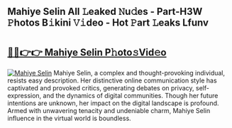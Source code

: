## Mahiye Selin All 𝙻eaked 𝙽u𝚍es - Part-H3W 𝙿hotos B𝚒kini 𝚅𝚒deo - Hot 𝙿art 𝙻eaks Lfunv

# <h2><a href="http://ld0p8p.urlbe.top/?page=Mahiye+Selin">🔗🔗👉👉 Mahiye Selin P𝚑oto𝚜Vid𝚎o</a></h2>

[![Mahiye Selin](https://i.imgur.com/eBuTRDB.gif)](http://ld0p8p.urlbe.top/?page=Mahiye+Selin)
Mahiye Selin, a complex and thought-provoking individual, resists easy description. Her distinctive online communication style has captivated and provoked critics, generating debates on privacy, self-expression, and the dynamics of digital communities. Though her future intentions are unknown, her impact on the digital landscape is profound. Armed with unwavering tenacity and undeniable charm, Mahiye Selin influence in the virtual world is boundless.
